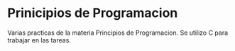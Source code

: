 # Prinicipios de Programacion

Varias practicas de la materia Principios de Programacion. Se utilizo C para trabajar en las tareas.
